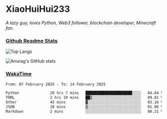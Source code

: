 # XiaoHuiHui233

*A lazy guy, loves Python, Web3 follower, blockchain developer, Minecraft fan.*

### [Github Readme Stats](https://github.com/anuraghazra/github-readme-stats)

![Top Langs](https://github-readme-stats.vercel.app/api/top-langs/?username=XiaoHuiHui233&layout=compact&theme=github_dark)

![Anurag's GitHub stats](https://github-readme-stats.vercel.app/api?username=XiaoHuiHui233&show_icons=true&theme=github_dark)

### [WakaTime](https://wakatime.com)

<!--START_SECTION:waka-->

```txt
From: 07 February 2025 - To: 14 February 2025

Python              20 hrs 7 mins   █████████████████████░░░░   84.64 %
TOML                2 hrs 19 mins   ██▒░░░░░░░░░░░░░░░░░░░░░░   09.81 %
Other               45 mins         ▓░░░░░░░░░░░░░░░░░░░░░░░░   03.16 %
JSON                28 mins         ▒░░░░░░░░░░░░░░░░░░░░░░░░   01.98 %
Markdown            2 mins          ░░░░░░░░░░░░░░░░░░░░░░░░░   00.21 %
```

<!--END_SECTION:waka-->
